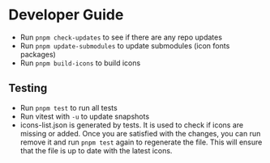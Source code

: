 # Developer Guide
- Run `pnpm check-updates` to see if there are any repo updates
- Run `pnpm update-submodules` to update submodules (icon fonts packages)
- Run `pnpm build-icons` to build icons

## Testing
- Run `pnpm test` to run all tests
- Run vitest with `-u` to update snapshots
- icons-list.json is generated by tests. It is used to check if icons are missing or added. Once you are satisfied with the changes, you can run remove it and run `pnpm test` again to regenerate the file. This will ensure that the file is up to date with the latest icons.